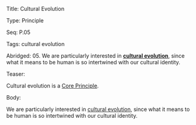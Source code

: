 Title:  Cultural Evolution

Type:   Principle

Seq:    P.05

Tags:   cultural evolution

Abridged: 05. We are particularly interested in **[cultural evolution](http://www.practopians.org/tags/cultural-evolution.html)**, since what it means to be human is so intertwined with our cultural identity.

Teaser: 
 
Cultural evolution is a [Core Principle](../core/principles.html).


Body:   
 
We are particularly interested in [cultural evolution][cultural-evolution], since what it means to be human is so intertwined with our cultural identity.


[cultural-evolution]: ../tags/cultural-evolution.html

